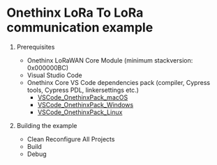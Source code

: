 # Onethinx LoRa To LoRa communication example

1. Prerequisites
    - Onethinx LoRaWAN Core Module (minimum stackversion: 0x000000BC)
    - Visual Studio Code
    - Onethinx Core VS Code dependencies pack (compiler, Cypress tools, Cypress PDL, linkersettings etc.)
      - [VSCode_OnethinxPack_macOS](https://github.com/onethinx/VSCode_OnethinxPack_macOS)
      - [VSCode_OnethinxPack_Windows](https://github.com/onethinx/VSCode_OnethinxPack_Windows)
      - [VSCode_OnethinxPack_Linux](https://github.com/onethinx/VSCode_OnethinxPack_Linux)

2. Building the example
   - Clean Reconfigure All Projects
   - Build
   - Debug
